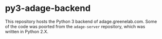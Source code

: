 # py3-adage-backend

This repository hosts the Python 3 backend of adage.greenelab.com.
Some of the code was poorted from the `adage-server` repository, which was
written in Python 2.X.

